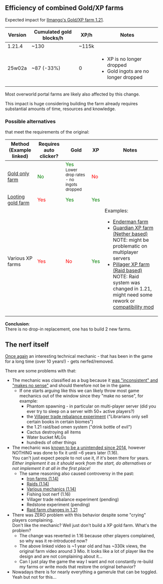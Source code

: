 

## Efficiency of combined Gold/XP farms

Expected impact for [Ilmango's Gold/XP farm 1.21](https://www.youtube.com/watch?v=P6TanacO3cA).

| Version | Cumulated gold blocks/h | XP/h | Notes |
| --- | --- | --- | --- |
| 1.21.4 | ~130 | ~115k |  |
| 25w02a | ~87 (-33%) | 0 | <ul><li>XP is no longer dropped</li><li>Gold ingots are no longer dropped</li></ul> |

Most overworld portal farms are likely also affected by this change.

This impact is huge considering building the farm already requires substantial amounts of time, resources and knowledge.

### Possible alternatives

that meet the requirements of the original:

| Method (Example linked) | Requires auto clicker? | Gold | XP | Notes |
| --- | --- | --- | --- | --- |
| [Gold only farm](https://www.youtube.com/watch?v=DLe5-THpQ6I) | <span style="color:green">No</span> | <span style="color:green">Yes</span> <sup>Lower drop rates - no ingots dropped</sup> | <span style="color:red">No</span> | |
| [Looting gold farm](https://www.youtube.com/watch?v=-tWH2dUWc_Y) | <span style="color:red">Yes</span> | <span style="color:green">Yes</span> | <span style="color:green">Yes</span> |  |
| Various XP farms | <span style="color:red">Yes</span> | <span style="color:red">No</span> | <span style="color:green">Yes</span> | Examples: <ul><li><a href="https://www.youtube.com/watch?v=nh8voJScSbw">Enderman farm</a></li><li><a href="https://www.youtube.com/watch?v=dfwsIpmOwd4">Guardian XP farm (Nether based)</a><br/> NOTE: might be problematic on multiplayer servers</li><li><a href="https://www.youtube.com/watch?v=i6yG44CCSm4">Pillager XP farm (Raid based)</a><br/> NOTE: Raid system was changed in 1.21, might need some rework or <a href="https://github.com/litetex-oss/mcm-raid-restore">compatibility mod</a></li></ul> | 

**Conclusion**:<br/>There is no drop-in replacement, one has to build 2 new farms.

## The nerf itself
[Once again](https://github.com/litetex-oss/mcm-raid-restore/blob/dev/MOTIVATION.md) an interesting technical mechanic - that has been in the game for a long time (over 10 years!) - gets nerfed/removed.

There are some problems with that:
* The mechanic was classified as a bug because it [was "inconsistent" and "makes no sense"](https://www.reddit.com/user/sliced_lime/comments/gzpo5p/some_words_on_things_in_116/) and should therefore not be in the game.
    * If one starts arguing like this we can likely throw most game mechanics out of the window since they "make no sense", for example:
        * Phantom spawning - in particular on multi-player server (did you ever try to sleep on a server with 50+ active players?)
        * the [Villager trade rebalance experiment](https://minecraft.wiki/w/Villager_Trade_Rebalance) ("Librarians only sell certain books in certain biomes")
        * the 1.21 raid/bad omen system ("drink bottle of evil")
        * Cactus destroying all items
        * Water bucket MLGs
        * hundreds of other things
* The mechanic was [known to be a unintended since 2014](https://bugs.mojang.com/browse/MC-56653?focusedId=207675#comment-207675), however NOTHING was done to fix it until ~6 years later (1.16).<br/>You can't just expect people to not use it, if it's been there for years.<br/>_Either implement it as it should work from the start, do alternatives or not implement it at all in the first place!_
    * The same reasoning also caused controversy in the past:
        * [Iron farms (1.14)](https://www.youtube.com/watch?v=R6Q7gPbMyr8)
        * [Raids (1.14)](https://www.youtube.com/watch?v=kVlDtWRoWuA)
        * [Various mechanics (1.14)](https://www.youtube.com/watch?v=ZL9aBeD5iBQ)
        * Fishing loot nerf (1.16)
        * Villager trade rebalance experiment (pending)
        * Redstone experiment (pending)
        * [Raid farm changes in 1.21](https://github.com/litetex-oss/mcm-raid-restore)
* There was ZERO problem with this behavior despite some "crying" players complaining.<br/>Don't like the mechanic? Well just don't build a XP gold farm. What's the problem?
    * The change was reverted in 1.16 because other players complained, so why was it re-introduced now?
    * The above linked video is ~1 year old and has ~330k views, the original farm video around 3 Mio. It looks like a lot of player like the design and are not complaining about it...
    * Can I just play the game the way I want and not constantly re-build my farms or write mods that restore the original behavior?
* Nowadays there is for nearly everything a gamerule that can be toggled. Yeah but not for this...
